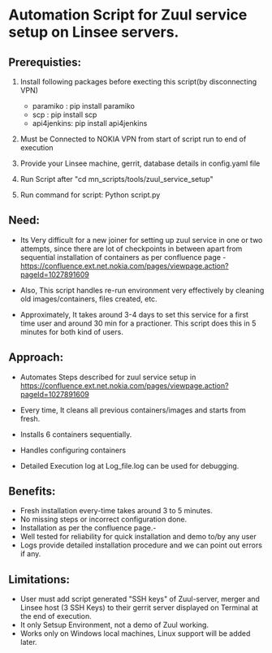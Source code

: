 # Automation Script for Zuul service setup on Linsee servers.

## Prerequisties:
1. Install following packages before execting this script(by disconnecting VPN)
    - paramiko : pip install paramiko
    - scp : pip install scp
    - api4jenkins: pip install api4jenkins

2. Must be Connected to NOKIA VPN from start of script run to end of execution
3. Provide your Linsee machine, gerrit, database details in config.yaml file
4. Run Script after "cd mn_scripts/tools/zuul_service_setup"
5. Run command for script: Python script.py

## Need:
- Its Very difficult for a new joiner for setting up zuul service in one or two attempts, since there are lot of checkpoints in between apart from sequential installation of containers as per confluence page - https://confluence.ext.net.nokia.com/pages/viewpage.action?pageId=1027891609

- Also, This script handles re-run environment very effectively by cleaning old images/containers, files created, etc.
- Approximately, It takes around 3-4 days to set this service for a first time user and around 30 min for a practioner. This script does this in 5 minutes for both kind of users.

## Approach:
- Automates Steps described for zuul service setup in https://confluence.ext.net.nokia.com/pages/viewpage.action?pageId=1027891609

- Every time, It cleans all previous containers/images and starts from fresh.
- Installs 6 containers sequentially.
- Handles configuring containers 
- Detailed Execution log at Log_file.log can be used for debugging.

## Benefits:
- Fresh installation every-time takes around 3 to 5 minutes.
- No missing steps or incorrect configuration done.
- Installation as per the confluence page.-
- Well tested for reliability for quick installation and demo to/by any user
- Logs provide detailed installation procedure and we can point out errors if any.

## Limitations:
- User must add script generated "SSH keys" of Zuul-server, merger and Linsee host (3 SSH Keys) to their  gerrit server displayed on Terminal at the end of execution.
- It only Setsup Environment, not a demo of Zuul working.
- Works only on Windows local machines, Linux support will be added later.
